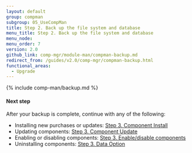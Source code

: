 ```yaml
---
layout: default
group: compman
subgroup: 05_UseCompMan
title: Step 2. Back up the file system and database
menu_title: Step 2. Back up the file system and database
menu_node:
menu_order: 7
version: 2.0
github_link: comp-mgr/module-man/compman-backup.md
redirect_from: /guides/v2.0/comp-mgr/compman-backup.html
functional_areas:
  - Upgrade
---
```


{% include comp-man/backup.md %}

#### Next step
After your backup is complete, continue with any of the following: 

*	Installing new purchases or updates: [Step 3. Component Install]({{page.baseurl}}comp-mgr/module-man/compman-new-purchase.html)
*	Updating components: [Step 3. Component Update]({{page.baseurl}}comp-mgr/module-man/compman-update.html)
*	Enabling or disabling components: [Step 3. Enable/disable components]({{page.baseurl}}comp-mgr/module-man/compman-enable-disable.html)
*	Uninstalling components: [Step 3. Data Option]({{page.baseurl}}comp-mgr/module-man/compman-uninst-data.html)

